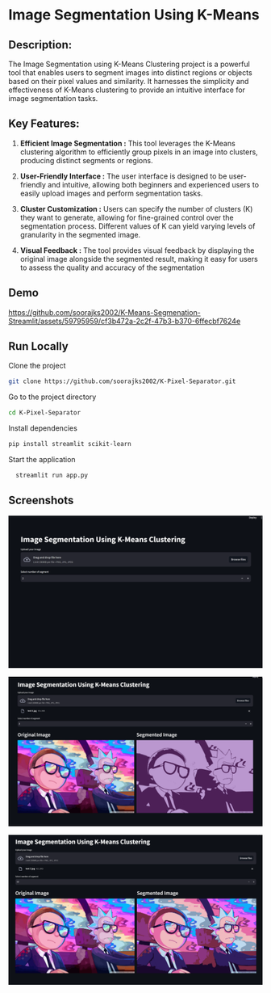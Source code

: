 
# Image Segmentation Using K-Means

## Description:
The Image Segmentation using K-Means Clustering project is a powerful tool that enables users to segment images into distinct regions or objects based on their pixel values and similarity. It harnesses the simplicity and effectiveness of K-Means clustering to provide an intuitive interface for image segmentation tasks.

## Key Features:

1. **Efficient Image Segmentation :** This tool leverages the K-Means clustering algorithm to efficiently group pixels in an image into clusters, producing distinct segments or regions.

2. **User-Friendly Interface :** The user interface is designed to be user-friendly and intuitive, allowing both beginners and experienced users to easily upload images and perform segmentation tasks.

3. **Cluster Customization :** Users can specify the number of clusters (K) they want to generate, allowing for fine-grained control over the segmentation process. Different values of K can yield varying levels of granularity in the segmented image.

4. **Visual Feedback :** The tool provides visual feedback by displaying the original image alongside the segmented result, making it easy for users to assess the quality and accuracy of the segmentation


## Demo

https://github.com/soorajks2002/K-Means-Segmenation-Streamlit/assets/59795959/cf3b472a-2c2f-47b3-b370-6ffecbf7624e

## Run Locally

Clone the project

```bash
git clone https://github.com/soorajks2002/K-Pixel-Separator.git
```

Go to the project directory

```bash
cd K-Pixel-Separator
```

Install dependencies

```bash
pip install streamlit scikit-learn
```

Start the application

```bash
  streamlit run app.py
```


## Screenshots

![App Screenshot](https://github.com/soorajks2002/K-Means-Segmenation-Streamlit/blob/main/Screenshots/Screenshot%201.png?raw=true)

![App Screenshot](https://github.com/soorajks2002/K-Means-Segmenation-Streamlit/blob/main/Screenshots/Screenshot%202.png?raw=true)

![App Screenshot](https://github.com/soorajks2002/K-Means-Segmenation-Streamlit/blob/main/Screenshots/Screenshot%203.png?raw=true)
